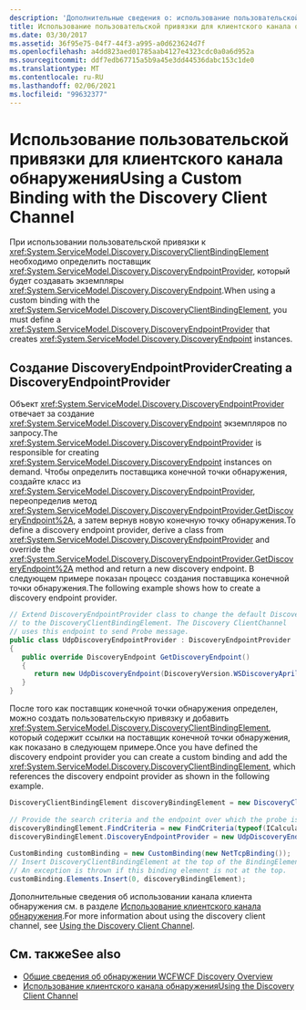 ```yaml
---
description: 'Дополнительные сведения о: использование пользовательской привязки с клиентским каналом обнаружения'
title: Использование пользовательской привязки для клиентского канала обнаружения
ms.date: 03/30/2017
ms.assetid: 36f95e75-04f7-44f3-a995-a0d623624d7f
ms.openlocfilehash: a4dd823aed01785aab4127e4323cdc0a0a6d952a
ms.sourcegitcommit: ddf7edb67715a5b9a45e3dd44536dabc153c1de0
ms.translationtype: MT
ms.contentlocale: ru-RU
ms.lasthandoff: 02/06/2021
ms.locfileid: "99632377"
---
```

# <a name="using-a-custom-binding-with-the-discovery-client-channel"></a><span data-ttu-id="ae6f0-103">Использование пользовательской привязки для клиентского канала обнаружения</span><span class="sxs-lookup"><span data-stu-id="ae6f0-103">Using a Custom Binding with the Discovery Client Channel</span></span>

<span data-ttu-id="ae6f0-104">При использовании пользовательской привязки к <xref:System.ServiceModel.Discovery.DiscoveryClientBindingElement> необходимо определить поставщик <xref:System.ServiceModel.Discovery.DiscoveryEndpointProvider>, который будет создавать экземпляры <xref:System.ServiceModel.Discovery.DiscoveryEndpoint>.</span><span class="sxs-lookup"><span data-stu-id="ae6f0-104">When using a custom binding with the <xref:System.ServiceModel.Discovery.DiscoveryClientBindingElement>, you must define a <xref:System.ServiceModel.Discovery.DiscoveryEndpointProvider> that creates <xref:System.ServiceModel.Discovery.DiscoveryEndpoint> instances.</span></span>  
  
## <a name="creating-a-discoveryendpointprovider"></a><span data-ttu-id="ae6f0-105">Создание DiscoveryEndpointProvider</span><span class="sxs-lookup"><span data-stu-id="ae6f0-105">Creating a DiscoveryEndpointProvider</span></span>  

 <span data-ttu-id="ae6f0-106">Объект <xref:System.ServiceModel.Discovery.DiscoveryEndpointProvider> отвечает за создание <xref:System.ServiceModel.Discovery.DiscoveryEndpoint> экземпляров по запросу.</span><span class="sxs-lookup"><span data-stu-id="ae6f0-106">The <xref:System.ServiceModel.Discovery.DiscoveryEndpointProvider> is responsible for creating <xref:System.ServiceModel.Discovery.DiscoveryEndpoint> instances on demand.</span></span> <span data-ttu-id="ae6f0-107">Чтобы определить поставщика конечной точки обнаружения, создайте класс из <xref:System.ServiceModel.Discovery.DiscoveryEndpointProvider>, переопределив метод <xref:System.ServiceModel.Discovery.DiscoveryEndpointProvider.GetDiscoveryEndpoint%2A>, а затем вернув новую конечную точку обнаружения.</span><span class="sxs-lookup"><span data-stu-id="ae6f0-107">To define a discovery endpoint provider, derive a class from <xref:System.ServiceModel.Discovery.DiscoveryEndpointProvider> and override the <xref:System.ServiceModel.Discovery.DiscoveryEndpointProvider.GetDiscoveryEndpoint%2A> method and return a new discovery endpoint.</span></span> <span data-ttu-id="ae6f0-108">В следующем примере показан процесс создания поставщика конечной точки обнаружения.</span><span class="sxs-lookup"><span data-stu-id="ae6f0-108">The following example shows how to create a discovery endpoint provider.</span></span>  
  
```csharp
// Extend DiscoveryEndpointProvider class to change the default DiscoveryEndpoint  
// to the DiscoveryClientBindingElement. The Discovery ClientChannel
// uses this endpoint to send Probe message.  
public class UdpDiscoveryEndpointProvider : DiscoveryEndpointProvider  
{  
   public override DiscoveryEndpoint GetDiscoveryEndpoint()  
   {  
      return new UdpDiscoveryEndpoint(DiscoveryVersion.WSDiscoveryApril2005);  
   }  
}  
```  
  
 <span data-ttu-id="ae6f0-109">После того как поставщик конечной точки обнаружения определен, можно создать пользовательскую привязку и добавить <xref:System.ServiceModel.Discovery.DiscoveryClientBindingElement>, который содержит ссылки на поставщик конечной точки обнаружения, как показано в следующем примере.</span><span class="sxs-lookup"><span data-stu-id="ae6f0-109">Once you have defined the discovery endpoint provider you can create a custom binding and add the <xref:System.ServiceModel.Discovery.DiscoveryClientBindingElement>, which references the discovery endpoint provider as shown in the following example.</span></span>  
  
```csharp
DiscoveryClientBindingElement discoveryBindingElement = new DiscoveryClientBindingElement();  
  
// Provide the search criteria and the endpoint over which the probe is sent.  
discoveryBindingElement.FindCriteria = new FindCriteria(typeof(ICalculatorService));  
discoveryBindingElement.DiscoveryEndpointProvider = new UdpDiscoveryEndpointProvider();  
  
CustomBinding customBinding = new CustomBinding(new NetTcpBinding());  
// Insert DiscoveryClientBindingElement at the top of the BindingElement stack.  
// An exception is thrown if this binding element is not at the top.  
customBinding.Elements.Insert(0, discoveryBindingElement);  
```  
  
 <span data-ttu-id="ae6f0-110">Дополнительные сведения об использовании канала клиента обнаружения см. в разделе [Использование клиентского канала обнаружения](using-the-discovery-client-channel.md).</span><span class="sxs-lookup"><span data-stu-id="ae6f0-110">For more information about using the discovery client channel, see [Using the Discovery Client Channel](using-the-discovery-client-channel.md).</span></span>
  
## <a name="see-also"></a><span data-ttu-id="ae6f0-111">См. также</span><span class="sxs-lookup"><span data-stu-id="ae6f0-111">See also</span></span>

- [<span data-ttu-id="ae6f0-112">Общие сведения об обнаружении WCF</span><span class="sxs-lookup"><span data-stu-id="ae6f0-112">WCF Discovery Overview</span></span>](wcf-discovery-overview.md)
- [<span data-ttu-id="ae6f0-113">Использование клиентского канала обнаружения</span><span class="sxs-lookup"><span data-stu-id="ae6f0-113">Using the Discovery Client Channel</span></span>](using-the-discovery-client-channel.md)
